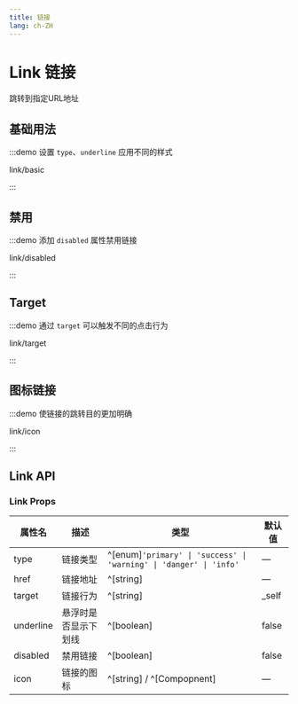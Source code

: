 ```yaml
---
title: 链接
lang: ch-ZH
---
```


# Link 链接

跳转到指定URL地址

## 基础用法

:::demo 设置 `type`、`underline` 应用不同的样式

link/basic

:::

## 禁用

:::demo 添加 `disabled` 属性禁用链接

link/disabled

:::

## Target

:::demo 通过 `target` 可以触发不同的点击行为

link/target

:::

## 图标链接

:::demo 使链接的跳转目的更加明确

link/icon

:::

## Link API

### Link Props

| 属性名    | 描述                 | 类型                                                               | 默认值 |
| --------- | -------------------- | ------------------------------------------------------------------ | ------ |
| type      | 链接类型             | ^[enum]`'primary' \| 'success' \| 'warning' \| 'danger' \| 'info'` | —      |
| href      | 链接地址             | ^[string]                                                          | —      |
| target    | 链接行为             | ^[string]                                                          | \_self |
| underline | 悬浮时是否显示下划线 | ^[boolean]                                                         | false  |
| disabled  | 禁用链接             | ^[boolean]                                                         | false  |
| icon      | 链接的图标           | ^[string] / ^[Compopnent]                                          | —      |
